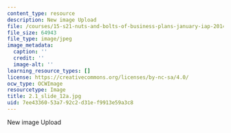 ```yaml
---
content_type: resource
description: New image Upload
file: /courses/15-s21-nuts-and-bolts-of-business-plans-january-iap-2014/7ee4336053a792c2d31ef9913e59a3c8_2.1_slide_12a.jpg
file_size: 64943
file_type: image/jpeg
image_metadata:
  caption: ''
  credit: ''
  image-alt: ''
learning_resource_types: []
license: https://creativecommons.org/licenses/by-nc-sa/4.0/
ocw_type: OCWImage
resourcetype: Image
title: 2.1_slide_12a.jpg
uid: 7ee43360-53a7-92c2-d31e-f9913e59a3c8
---
```

New image Upload